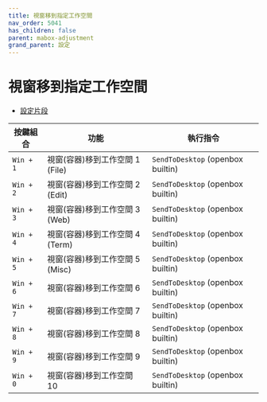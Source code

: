 ```yaml
---
title: 視窗移到指定工作空間
nav_order: 5041
has_children: false
parent: mabox-adjustment
grand_parent: 設定
---
```



# 視窗移到指定工作空間


* [設定片段](https://github.com/samwhelp/note-about-mabox/tree/gh-pages/_demo/project/mabox-adjustment/asset/overlay/etc/skel/.config/openbox/share/gen/openbox-gen-rc/Section/Keybind/WindowMoveToWorkspace.php#L125-L183)

| 按鍵組合          | 功能     | 執行指令         |
| --------- | -------------------------------------------- | --------------------------------------------------- |
| `Win + 1` | 視窗(容器)移到工作空間 1 (File) | `SendToDesktop` (openbox builtin) |
| `Win + 2` | 視窗(容器)移到工作空間 2 (Edit) | `SendToDesktop` (openbox builtin) |
| `Win + 3` | 視窗(容器)移到工作空間 3 (Web)  | `SendToDesktop` (openbox builtin) |
| `Win + 4` | 視窗(容器)移到工作空間 4 (Term) | `SendToDesktop` (openbox builtin) |
| `Win + 5` | 視窗(容器)移到工作空間 5 (Misc) | `SendToDesktop` (openbox builtin) |
| `Win + 6` | 視窗(容器)移到工作空間 6        | `SendToDesktop` (openbox builtin) |
| `Win + 7` | 視窗(容器)移到工作空間 7        | `SendToDesktop` (openbox builtin) |
| `Win + 8` | 視窗(容器)移到工作空間 8        | `SendToDesktop` (openbox builtin) |
| `Win + 9` | 視窗(容器)移到工作空間 9        | `SendToDesktop` (openbox builtin) |
| `Win + 0` | 視窗(容器)移到工作空間 10        | `SendToDesktop` (openbox builtin) |
